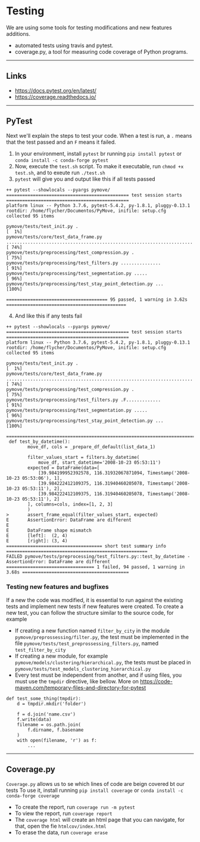 # Testing

We are using some tools for testing modifications and new features additions.
-   automated tests using travis and pytest.
-   coverage.py, a tool for measuring code coverage of Python programs.

---

## Links
-   <https://docs.pytest.org/en/latest/>
-   <https://coverage.readthedocs.io/>

---

## PyTest

Next we'll explain the steps to test your code. When a test is run, a `.` means that the test passed and an `F` means it failed.

1.  In your environment, install `pytest` br running `pip install pytest` or `conda install -c conda-forge pytest`
2.  Now, execute the `test.sh` script. To make it executable, run `chmod +x test.sh`, and to exeute run `./test.sh`
3.  `pytest` will give you and output like this if all tests passed
```text
++ pytest --showlocals --pyargs pymove/
============================================== test session starts ==============================================
platform linux -- Python 3.7.6, pytest-5.4.2, py-1.8.1, pluggy-0.13.1
rootdir: /home/flycher/Documentos/PyMove, inifile: setup.cfg
collected 95 items

pymove/tests/test_init.py .                                                                                [  1%]
pymove/tests/core/test_data_frame.py ......................................................................[ 74%]
pymove/tests/preprocessing/test_compression.py .                                                           [ 75%]
pymove/tests/preprocessing/test_filters.py ...............                                                 [ 91%]
pymove/tests/preprocessing/test_segmentation.py .....                                                      [ 96%]
pymove/tests/preprocessing/test_stay_point_detection.py ...                                                [100%]

====================================== 95 passed, 1 warning in 3.62s =============================================
```

4.  And like this if any tests fail
```text
++ pytest --showlocals --pyargs pymove/
============================================== test session starts ==============================================
platform linux -- Python 3.7.6, pytest-5.4.2, py-1.8.1, pluggy-0.13.1
rootdir: /home/flycher/Documentos/PyMove, inifile: setup.cfg
collected 95 items

pymove/tests/test_init.py .                                                                                [  1%]
pymove/tests/core/test_data_frame.py ......................................................................[ 74%]
pymove/tests/preprocessing/test_compression.py .                                                           [ 75%]
pymove/tests/preprocessing/test_filters.py .F.............                                                 [ 91%]
pymove/tests/preprocessing/test_segmentation.py .....                                                      [ 96%]
pymove/tests/preprocessing/test_stay_point_detection.py ...                                                [100%]

=================================================================================================================
 def test_by_datetime():
        move_df, cols = _prepare_df_default(list_data_1)

        filter_values_start = filters.by_datetime(
            move_df, start_datetime='2008-10-23 05:53:11')
        expected = DataFrame(data=[
            [39.984199952392578, 116.31932067871094, Timestamp('2008-10-23 05:53:06'), 1],
            [39.984222412109375, 116.31940460205078, Timestamp('2008-10-23 05:53:11'), 2],
            [39.984222412109375, 116.31940460205078, Timestamp('2008-10-23 05:53:11'), 2]
        ], columns=cols, index=[1, 2, 3]
        )
>       assert_frame_equal(filter_values_start, expected)
E       AssertionError: DataFrame are different
E
E       DataFrame shape mismatch
E       [left]:  (2, 4)
E       [right]: (3, 4)
==================================== short test summary info =====================================================
FAILED pymove/tests/preprocessing/test_filters.py::test_by_datetime - AssertionError: DataFrame are different
================================= 1 failed, 94 passed, 1 warning in 3.68s ========================================
```

### Testing new features and bugfixes

If a new the code was modified, it is essential to run against the existing tests and implement new tests if new features were created.
To create a new test, you can follow the structure similar to the source code, for example
-   If creating a new function named `filter_by_city` in the module `pymove/preprossessing/filter.py`, the test must be implemented in the file `pymove/tests/test_preprossessing_filters.py`, named `test_filter_by_city`
-   If creating a new module, for example `pymove/models/clustering/hierarchical.py`, the tests must be placed in  `pymove/tests/test_models_clustering_hierarchical.py`
-   Every test must be independent from another, and if using files, you must use the `tmpdir` directive, like bellow. More on <https://code-maven.com/temporary-files-and-directory-for-pytest>
```text
def test_some_thing(tmpdir):
    d = tmpdir.mkdir('folder')

    f = d.join('name.csv')
    f.write(data)
    filename = os.path.join(
        f.dirname, f.basename
    )
    with open(filename, 'r') as f:
        ...
```

---

## Coverage.py

`Coverage.py` allows us to se which lines of code are beign covered bt our tests
To use it, install running `pip install coverage` or `conda install -c conda-forge coverage`
-   To create the report, run `coverage run -m pytest`
-   To view the report, run `coverage report`
-   The `coverage html` will create an html page that you can navigate, for that, open the fie `htmlcov/index.html`
-   To erase the data, run `coverage erase`
